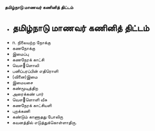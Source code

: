 **தமிழ்நாடு மாணவர் கணினித் திட்டம்**
- # தமிழ்நாடு மாணவர் கணினித் திட்டம்
- n. நிலையற்ற நோக்கு
- கணநோக்கு
- இமைப்பு
- கணநேரக் காட்சி
- வௌ஢ளொலி
- பனிப்பரப்பின் எதிரொளி
- (வினை)இமை
- இமையசை
- கண்மூடித்திற
- அரைக்கண் பார்
- வௌ஢ளொளி வீசு
- கணநேரக் காட்சியளி
- புறக்கணி
- கண்டும் காணாதது போலிரு
- கவனத்தில் எடுத்துக்கொள்ளாதிரு.

